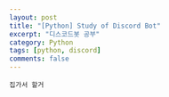 ```yaml
---
layout: post
title: "[Python] Study of Discord Bot"
excerpt: "디스코드봇 공부"
category: Python
tags: [python, discord]
comments: false
---
```

```
집가서 할거
```
